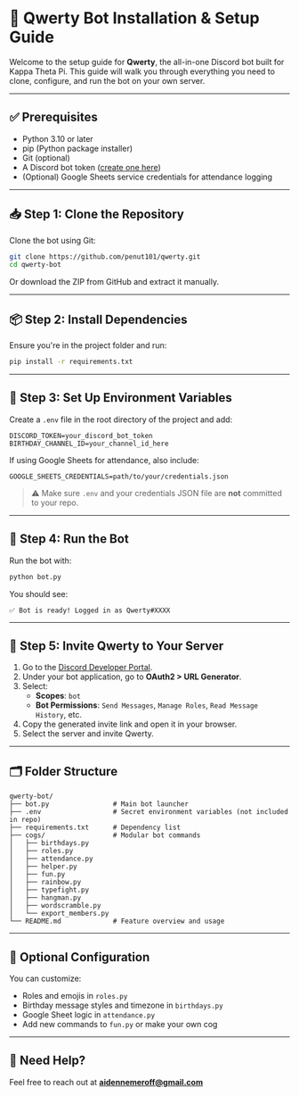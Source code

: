 # 🧰 Qwerty Bot Installation & Setup Guide

Welcome to the setup guide for **Qwerty**, the all-in-one Discord bot built for Kappa Theta Pi. This guide will walk you through everything you need to clone, configure, and run the bot on your own server.

---

## ✅ Prerequisites

- Python 3.10 or later
- pip (Python package installer)
- Git (optional)
- A Discord bot token ([create one here](https://discord.com/developers/applications))
- (Optional) Google Sheets service credentials for attendance logging

---

## 📥 Step 1: Clone the Repository

Clone the bot using Git:

```bash
git clone https://github.com/penut101/qwerty.git
cd qwerty-bot
```

Or download the ZIP from GitHub and extract it manually.

---

## 📦 Step 2: Install Dependencies

Ensure you're in the project folder and run:

```bash
pip install -r requirements.txt
```

---

## 🔐 Step 3: Set Up Environment Variables

Create a `.env` file in the root directory of the project and add:

```
DISCORD_TOKEN=your_discord_bot_token
BIRTHDAY_CHANNEL_ID=your_channel_id_here
```

If using Google Sheets for attendance, also include:

```
GOOGLE_SHEETS_CREDENTIALS=path/to/your/credentials.json
```

> ⚠️ Make sure `.env` and your credentials JSON file are **not** committed to your repo.

---

## 🚀 Step 4: Run the Bot

Run the bot with:

```bash
python bot.py
```

You should see:
```
✅ Bot is ready! Logged in as Qwerty#XXXX
```

---

## 🧪 Step 5: Invite Qwerty to Your Server

1. Go to the [Discord Developer Portal](https://discord.com/developers/applications).
2. Under your bot application, go to **OAuth2 > URL Generator**.
3. Select:
   - **Scopes**: `bot`
   - **Bot Permissions**: `Send Messages`, `Manage Roles`, `Read Message History`, etc.
4. Copy the generated invite link and open it in your browser.
5. Select the server and invite Qwerty.

---

## 🗂 Folder Structure

```
qwerty-bot/
├── bot.py                # Main bot launcher
├── .env                  # Secret environment variables (not included in repo)
├── requirements.txt      # Dependency list
├── cogs/                 # Modular bot commands
│   ├── birthdays.py
│   ├── roles.py
│   ├── attendance.py
│   ├── helper.py
│   ├── fun.py
│   ├── rainbow.py
│   ├── typefight.py
│   ├── hangman.py
│   ├── wordscramble.py
│   └── export_members.py
└── README.md             # Feature overview and usage
```

---

## 🔧 Optional Configuration

You can customize:
- Roles and emojis in `roles.py`
- Birthday message styles and timezone in `birthdays.py`
- Google Sheet logic in `attendance.py`
- Add new commands to `fun.py` or make your own cog

---

## 💬 Need Help?

Feel free to reach out at **aidennemeroff@gmail.com**
